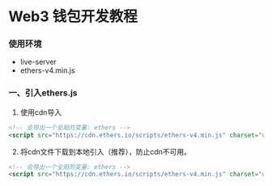 # Web3 钱包开发教程


### 使用环境
* live-server
* ethers-v4.min.js

### 一、引入ethers.js

1. 使用cdn导入
```html
<!-- 会导出一个全局的变量: ethers -->
<script src="https://cdn.ethers.io/scripts/ethers-v4.min.js" charset="utf-8"type="text/javascript"></script>
```

2. 将cdn文件下载到本地引入（推荐），防止cdn不可用。
```html
<!-- 会导出一个全局的变量: ethers -->
<script src="https://cdn.ethers.io/scripts/ethers-v4.min.js" charset="utf-8"type="text/javascript"></script>
```